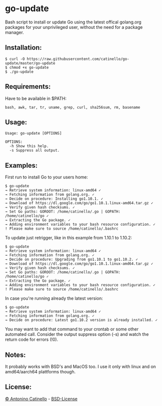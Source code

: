 go-update
===

Bash script to install or update Go using the latest offical golang.org packages for your unprivileged user, without the need for a package manager.

## Installation:

    $ curl -O https://raw.githubusercontent.com/catinello/go-update/master/go-update
    $ chmod +x go-update
    $ ./go-update

## Requirements:

Have to be available in $PATH:

    bash, awk, tar, tr, uname, grep, curl, sha256sum, rm, basename

## Usage:

    Usage: go-update [OPTIONS]
    
    OPTIONS:
      -h Show this help.
      -s Suppress all output.

## Examples:

First run to install Go to your users home:

    $ go-update
    → Retrieve system information: linux-amd64 ✓
    → Fetching information from golang.org. ✓
    → Decide on procedure: Installing go1.10.1. ✓
    → Download of https://dl.google.com/go/go1.10.1.linux-amd64.tar.gz ✓
    → Verify given hash checksums. ✓
    → Set Go paths: GOROOT: /home/catinello/.go | GOPATH: /home/catinello/go ✓
    → Extracting the Go package. ✓
    → Adding environment variables to your bash resource configuration. ✓
    ! Please make sure to source /home/catinello/.bashrc

To update just retrigger, like in this example from 1.10.1 to 1.10.2:

    $ go-update
    → Retrieve system information: linux-amd64 ✓
    → Fetching information from golang.org. ✓
    → Decide on procedure: Upgrading from go1.10.1 to go1.10.2. ✓
    → Download of https://dl.google.com/go/go1.10.1.linux-amd64.tar.gz ✓
    → Verify given hash checksums. ✓
    → Set Go paths: GOROOT: /home/catinello/.go | GOPATH: /home/catinello/go ✓
    → Extracting the Go package. ✓
    → Adding environment variables to your bash resource configuration. ✓
    ! Please make sure to source /home/catinello/.bashrc
    
In case you're running already the latest version:

    $ go-update
    → Retrieve system information: linux-amd64 ✓
    → Fetching information from golang.org. ✓
    → Decide on procedure: Latest go1.10.2 version is already installed. ✓

You may want to add that command to your crontab or some other automated call. Consider the output suppress option (-s) and watch the return code for errors (!0).

## Notes:

It probably works with BSD's and MacOS too. I use it only with linux and on amd64/aarch64 plattforms though. 

## License:

[&copy; Antonino Catinello][HOME] - [BSD-License][BSD]

[BSD]:https://github.com/catinello/go-update/blob/master/LICENSE
[HOME]:https://antonino.catinello.eu
